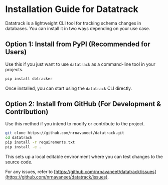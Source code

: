 # Installation Guide for Datatrack

Datatrack is a lightweight CLI tool for tracking schema changes in databases. You can install it in two ways depending on your use case.


## Option 1: Install from PyPI (Recommended for Users)

Use this if you just want to use `datatrack` as a command-line tool in your projects.

```bash
pip install dbtracker
```

Once installed, you can start using the `datatrack` CLI directly.

## Option 2: Install from GitHub (For Development & Contribution)

Use this method if you intend to modify or contribute to the project.

```bash
git clone https://github.com/nrnavaneet/datatrack.git
cd datatrack
pip install -r requirements.txt
pip install -e .
```

This sets up a local editable environment where you can test changes to the source code.

For any issues, refer to [https://github.com/nrnavaneet/datatrack/issues](https://github.com/nrnavaneet/datatrack/issues).
